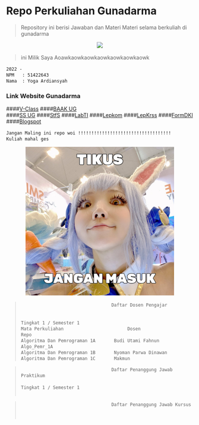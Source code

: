 # Repo Perkuliahan Gunadarma
>Repository ini berisi Jawaban dan Materi Materi selama berkuliah di gunadarma


<div align="center">
<img src="https://baak.gunadarma.ac.id/public/images/logo2.png" width="250">
</div>

>ini Milik Saya Aoawkaowkaowkaowkaowkaowkaowk
```
2022 - 
NPM   : 51422643
Nama  : Yoga Ardiansyah
```
### Link Website Gunadarma
####[V-Class](https://v-class.gunadarma.ac.id/)
####[BAAK UG](https://baak.gunadarma.ac.id/)    
####[SS UG](https://studentsite.gunadarma.ac.id/)
####[StfS](http://staffsite.gunadarma.ac.id/index.php?go=search)
####[LabTI](http://ti.lab.gunadarma.ac.id/)
####[Lepkom](https://vm.lepkom.gunadarma.ac.id/)
####[LepKrss](https://kursusvmlepkom.gunadarma.ac.id/)
####[FormDKI](https://onlineform.bankdki.co.id/login)
####[Blogspot](https://ugyogaardiansyah.blogspot.com/)

```
Jangan Maling ini repo woi !!!!!!!!!!!!!!!!!!!!!!!!!!!!!!!!!!!
Kuliah mahal ges
```

<div align="center">
<img src="https://raw.githubusercontent.com/yogaardiansyah/Algoritma_Pemrograman_1A/main/nekonoi_pekora.jpg" width="400">
</div>


>```
>                                   Daftar Dosen Pengajar
>
>                                                                             Tingkat 1 / Semester 1
> Mata Perkuliahan                        Dosen                       Repo
>Algoritma Dan Pemrograman 1A       Budi Utami Fahnun             Algo_Pemr_1A
>Algoritma Dan Pemrograman 1B       Nyoman Parwa Dinawan
>Algoritma Dan Pemrograman 1C       Makmun
>```

>```
>                                   Daftar Penanggung Jawab Praktikum
>                                                                             Tingkat 1 / Semester 1
>
>
>```

>```
>                                   Daftar Penanggung Jawab Kursus
>
>
>
>```
